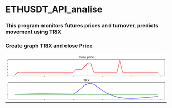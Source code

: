 # ETHUSDT_API_analise

### This program monitors futures prices and turnover, predicts movement using TRIX
### Create graph TRIX and close Price
![img.png](img.png)